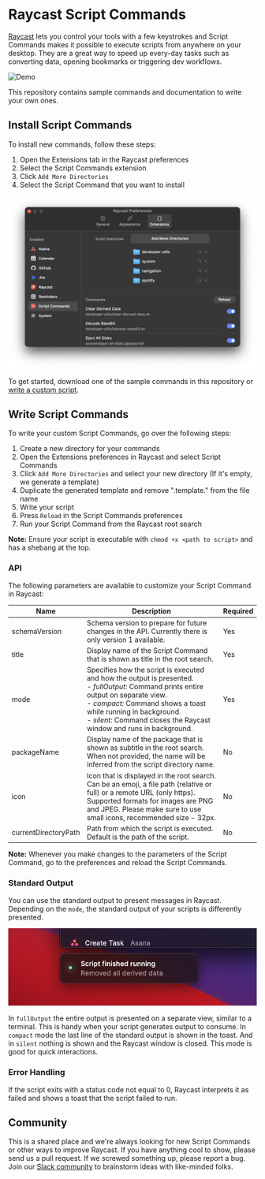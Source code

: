 # Raycast Script Commands

[Raycast](https://raycast.com) lets you control your tools with a few keystrokes and Script Commands makes it possible to execute scripts from anywhere on your desktop. They are a great way to speed up every-day tasks such as converting data, opening bookmarks or triggering dev workflows.

![Demo](https://github.com/raycast/script-commands/blob/master/screenshots/demo.gif?raw=true)

This repository contains sample commands and documentation to write your own ones.

## Install Script Commands

To install new commands, follow these steps:

1. Open the Extensions tab in the Raycast preferences
2. Select the Script Commands extension
3. Click `Add More Directories`
4. Select the Script Command that you want to install

![Preferences](https://github.com/raycast/script-commands/blob/master/screenshots/preferences.png?raw=true)

To get started, download one of the sample commands in this repository or [write a custom script](https://github.com/raycast/script-commands/blob/master/README.md#write-script-commands).

## Write Script Commands

To write your custom Script Commands, go over the following steps:

1. Create a new directory for your commands
2. Open the Extensions preferences in Raycast and select Script Commands
3. Click `Add More Directories` and select your new directory (If it's empty, we generate a template)
4. Duplicate the generated template and remove ".template." from the file name
5. Write your script
6. Press `Reload` in the Script Commands preferences
7. Run your Script Command from the Raycast root search

**Note:** Ensure your script is executable with `chmod +x <path to script>` and has a shebang at the top.

### API

The following parameters are available to customize your Script Command in Raycast:

| Name                 | Description                                                                                                                                                                                                                                                                   | Required |
|----------------------|-------------------------------------------------------------------------------------------------------------------------------------------------------------------------------------------------------------------------------------------------------------------------------|----------|
| schemaVersion        | Schema version to prepare for future changes in the API. Currently there is only version 1 available.                                                                                                                                                                         | Yes        |
| title                | Display name of the Script Command that is shown as title in the root search.                                                                                                                                                                                                 | Yes        |
| mode                 | Specifies how the script is executed and how the output is presented.<br>- *fullOutput:* Command prints entire output on separate view. <br>- *compact:* Command shows a toast while running in background.<br>- *silent:* Command closes the Raycast window and runs in background. | Yes        |
| packageName          | Display name of the package that is shown as subtitle in the root search. When not provided, the name will be inferred from the script directory name.                                                                                                                        | No        |
| icon                 | Icon that is displayed in the root search. Can be an emoji, a file path (relative or full) or a remote URL (only https). Supported formats for images are PNG and JPEG. Please make sure to use small icons, recommended size - 32px.                                         | No       |
| currentDirectoryPath | Path from which the script is executed. Default is the path of the script.                                                                                                                                                                                                    | No       |

**Note:** Whenever you make changes to the parameters of the Script Command, go to the preferences and reload the Script Commands.

### Standard Output

You can use the standard output to present messages in Raycast. Depending on the `mode`, the standard output of your scripts is differently presented. 

![Toast](https://github.com/raycast/script-commands/blob/master/screenshots/toast.png?raw=true)

In `fullOutput` the entire output is presented on a separate view, similar to a terminal. This is handy when your script generates output to consume. In `compact` mode the last line of the standard output is shown in the toast. And in `silent` nothing is shown and the Raycast window is closed. This mode is good for quick interactions.

### Error Handling

If the script exits with a status code not equal to 0, Raycast interprets it as failed and shows a toast that the script failed to run.

## Community

This is a shared place and we're always looking for new Script Commands or other ways to improve Raycast. If you have anything cool to show, please send us a pull request. If we screwed something up, please report a bug. Join our [Slack community](https://join.slack.com/t/raycastcommunity/shared_invite/zt-hhzj9i4m-D5~HwnTRsJKrcZmVDJ4mkg) to brainstorm ideas with like-minded folks.

